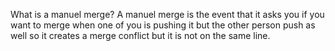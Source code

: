 What is a manuel merge? 
    A manuel merge is the event that it asks you if you want to merge when one of you is pushing it but the other person push as well so it creates a merge conflict but it is not on the same line. 